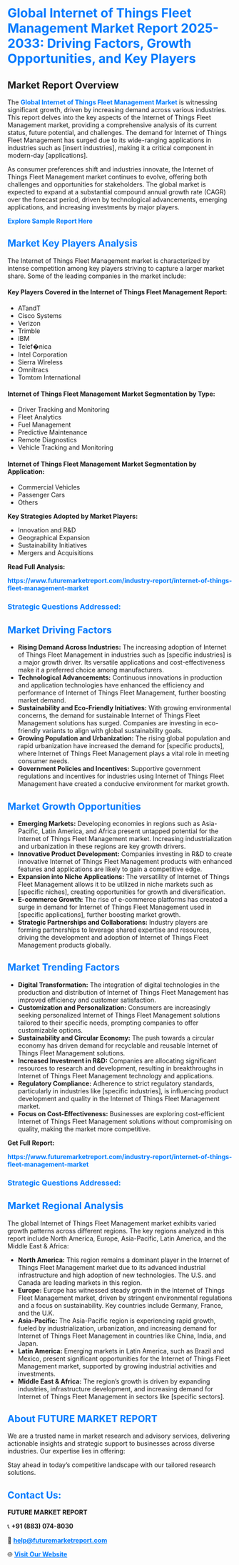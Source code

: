 <h1 style="color: #007BFF;">Global Internet of Things Fleet Management Market Report 2025-2033: Driving Factors, Growth Opportunities, and Key Players</h1>

<section id="overview">
<h2>Market Report Overview</h2>
<p>The <a href="https://www.futuremarketreport.com/industry-report/internet-of-things-fleet-management-market" style="color: #007BFF; text-decoration: none;"><strong>Global Internet of Things Fleet Management Market</strong></a> is witnessing significant growth, driven by increasing demand across various industries. This report delves into the key aspects of the Internet of Things Fleet Management market, providing a comprehensive analysis of its current status, future potential, and challenges. The demand for Internet of Things Fleet Management has surged due to its wide-ranging applications in industries such as [insert industries], making it a critical component in modern-day [applications].</p>
<p>As consumer preferences shift and industries innovate, the Internet of Things Fleet Management market continues to evolve, offering both challenges and opportunities for stakeholders. The global market is expected to expand at a substantial compound annual growth rate (CAGR) over the forecast period, driven by technological advancements, emerging applications, and increasing investments by major players.</p>
</section>

<section id="overview">
<p><a href="https://www.futuremarketreport.com/request-sample/reportId=60639" style="color: #007BFF; text-decoration: none;"><strong>Explore Sample Report Here</strong></a></p>
</section>

<section id="key-players">
<h2 style="color: #007BFF;">Market Key Players Analysis</h2>
<p>The Internet of Things Fleet Management market is characterized by intense competition among key players striving to capture a larger market share. Some of the leading companies in the market include:</p>
<h4>Key Players Covered in the Internet of Things Fleet Management Report:</h4>
<ul><li>ATandT</li><li>Cisco Systems</li><li>Verizon</li><li>Trimble</li><li>IBM</li><li>Telef�nica</li><li>Intel Corporation</li><li>Sierra Wireless</li><li>Omnitracs</li><li>Tomtom International</li></ul>
<h4>Internet of Things Fleet Management Market Segmentation by Type:</h4>
<ul><li>Driver Tracking and Monitoring</li><li>Fleet Analytics</li><li>Fuel Management</li><li>Predictive Maintenance</li><li>Remote Diagnostics</li><li>Vehicle Tracking and Monitoring</li></ul>

<h4>Internet of Things Fleet Management Market Segmentation by Application:</h4>
<ul><li>Commercial Vehicles</li><li>Passenger Cars</li><li>Others</li></ul>
<p><strong>Key Strategies Adopted by Market Players:</strong></p>
<ul>
<li>Innovation and R&D</li>
<li>Geographical Expansion</li>
<li>Sustainability Initiatives</li>
<li>Mergers and Acquisitions</li>
</ul>
</section>

<section>
<p><strong>Read Full Analysis: </strong></p><a href="https://www.futuremarketreport.com/industry-report/internet-of-things-fleet-management-market" style="color: #007BFF; text-decoration: none;"><strong>https://www.futuremarketreport.com/industry-report/internet-of-things-fleet-management-market</strong></a>
<h3 style="color: #007BFF;">Strategic Questions Addressed:</h3>
</section>

<section id="driving-factors">
<h2 style="color: #007BFF;">Market Driving Factors</h2>
<ul>
<li><strong>Rising Demand Across Industries:</strong> The increasing adoption of Internet of Things Fleet Management in industries such as [specific industries] is a major growth driver. Its versatile applications and cost-effectiveness make it a preferred choice among manufacturers.</li>
<li><strong>Technological Advancements:</strong> Continuous innovations in production and application technologies have enhanced the efficiency and performance of Internet of Things Fleet Management, further boosting market demand.</li>
<li><strong>Sustainability and Eco-Friendly Initiatives:</strong> With growing environmental concerns, the demand for sustainable Internet of Things Fleet Management solutions has surged. Companies are investing in eco-friendly variants to align with global sustainability goals.</li>
<li><strong>Growing Population and Urbanization:</strong> The rising global population and rapid urbanization have increased the demand for [specific products], where Internet of Things Fleet Management plays a vital role in meeting consumer needs.</li>
<li><strong>Government Policies and Incentives:</strong> Supportive government regulations and incentives for industries using Internet of Things Fleet Management have created a conducive environment for market growth.</li>
</ul>
</section>

<section id="growth-opportunities">
<h2 style="color: #007BFF;">Market Growth Opportunities</h2>
<ul>
<li><strong>Emerging Markets:</strong> Developing economies in regions such as Asia-Pacific, Latin America, and Africa present untapped potential for the Internet of Things Fleet Management market. Increasing industrialization and urbanization in these regions are key growth drivers.</li>
<li><strong>Innovative Product Development:</strong> Companies investing in R&D to create innovative Internet of Things Fleet Management products with enhanced features and applications are likely to gain a competitive edge.</li>
<li><strong>Expansion into Niche Applications:</strong> The versatility of Internet of Things Fleet Management allows it to be utilized in niche markets such as [specific niches], creating opportunities for growth and diversification.</li>
<li><strong>E-commerce Growth:</strong> The rise of e-commerce platforms has created a surge in demand for Internet of Things Fleet Management used in [specific applications], further boosting market growth.</li>
<li><strong>Strategic Partnerships and Collaborations:</strong> Industry players are forming partnerships to leverage shared expertise and resources, driving the development and adoption of Internet of Things Fleet Management products globally.</li>
</ul>
</section>

<section id="trending-factors">
<h2 style="color: #007BFF;">Market Trending Factors</h2>
<ul>
<li><strong>Digital Transformation:</strong> The integration of digital technologies in the production and distribution of Internet of Things Fleet Management has improved efficiency and customer satisfaction.</li>
<li><strong>Customization and Personalization:</strong> Consumers are increasingly seeking personalized Internet of Things Fleet Management solutions tailored to their specific needs, prompting companies to offer customizable options.</li>
<li><strong>Sustainability and Circular Economy:</strong> The push towards a circular economy has driven demand for recyclable and reusable Internet of Things Fleet Management solutions.</li>
<li><strong>Increased Investment in R&D:</strong> Companies are allocating significant resources to research and development, resulting in breakthroughs in Internet of Things Fleet Management technology and applications.</li>
<li><strong>Regulatory Compliance:</strong> Adherence to strict regulatory standards, particularly in industries like [specific industries], is influencing product development and quality in the Internet of Things Fleet Management market.</li>
<li><strong>Focus on Cost-Effectiveness:</strong> Businesses are exploring cost-efficient Internet of Things Fleet Management solutions without compromising on quality, making the market more competitive.</li>
</ul>
</section>

<section>
<p><strong>Get Full Report: </strong></p><a href="https://www.futuremarketreport.com/industry-report/internet-of-things-fleet-management-market" style="color: #007BFF; text-decoration: none;"><strong>https://www.futuremarketreport.com/industry-report/internet-of-things-fleet-management-market</strong></a>
<h3 style="color: #007BFF;">Strategic Questions Addressed:</h3>
</section>


<section id="regional-analysis">
<h2 style="color: #007BFF;">Market Regional Analysis</h2>
<p>The global Internet of Things Fleet Management market exhibits varied growth patterns across different regions. The key regions analyzed in this report include North America, Europe, Asia-Pacific, Latin America, and the Middle East & Africa:</p>
<ul>
<li><strong>North America:</strong> This region remains a dominant player in the Internet of Things Fleet Management market due to its advanced industrial infrastructure and high adoption of new technologies. The U.S. and Canada are leading markets in this region.</li>
<li><strong>Europe:</strong> Europe has witnessed steady growth in the Internet of Things Fleet Management market, driven by stringent environmental regulations and a focus on sustainability. Key countries include Germany, France, and the U.K.</li>
<li><strong>Asia-Pacific:</strong> The Asia-Pacific region is experiencing rapid growth, fueled by industrialization, urbanization, and increasing demand for Internet of Things Fleet Management in countries like China, India, and Japan.</li>
<li><strong>Latin America:</strong> Emerging markets in Latin America, such as Brazil and Mexico, present significant opportunities for the Internet of Things Fleet Management market, supported by growing industrial activities and investments.</li>
<li><strong>Middle East & Africa:</strong> The region’s growth is driven by expanding industries, infrastructure development, and increasing demand for Internet of Things Fleet Management in sectors like [specific sectors].</li>
</ul>
</section>

<footer>
<h2 style="color: #007BFF;">About FUTURE MARKET REPORT</h2>
<p>We are a trusted name in market research and advisory services, delivering actionable insights and strategic support to businesses across diverse industries. Our expertise lies in offering:</p>

<p>Stay ahead in today’s competitive landscape with our tailored research solutions.</p>

<h2 style="color: #007BFF;">Contact Us:</h2>
<p><strong>FUTURE MARKET REPORT</strong></p>
<p>📞 <strong>+91 (883) 074-8030</strong></p>
<p>📧 <strong><a href="mailto:help@futuremarketreport.com" style="color: #007BFF;">help@futuremarketreport.com</a></strong></p>
<p>🌐 <strong><a href="https://www.futuremarketreport.com/" style="color: #007BFF;">Visit Our Website</a></strong></p>
</footer>